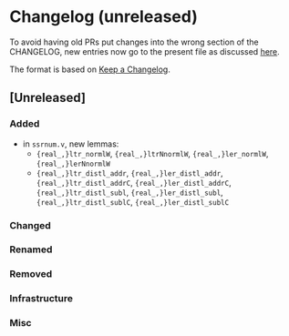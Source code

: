 # Changelog (unreleased)

To avoid having old PRs put changes into the wrong section of the CHANGELOG,
new entries now go to the present file as discussed
[here](https://github.com/math-comp/math-comp/wiki/Agenda-of-the-April-23rd-2019-meeting-9h30-to-12h30#avoiding-issues-with-changelog).

The format is based on [Keep a Changelog](https://keepachangelog.com/en/1.0.0/).

## [Unreleased]

### Added

- in `ssrnum.v`, new lemmas:
  + `{real_,}ltr_normlW`, `{real_,}ltrNnormlW`, `{real_,}ler_normlW`, `{real_,}lerNnormlW`
  + `{real_,}ltr_distl_addr`, `{real_,}ler_distl_addr`, `{real_,}ltr_distl_addrC`, `{real_,}ler_distl_addrC`,
    `{real_,}ltr_distl_subl`, `{real_,}ler_distl_subl`, `{real_,}ltr_distl_sublC`, `{real_,}ler_distl_sublC`

### Changed

### Renamed

### Removed

### Infrastructure

### Misc
